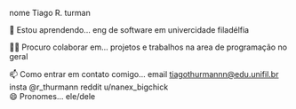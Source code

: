 nome Tiago R. turman 

🧠 Estou aprendendo... eng de software em univercidade filadélfia 

👯‍♀️ Procuro colaborar em... projetos e trabalhos na area de programação no geral

📫 Como entrar em contato comigo... 
email tiagothurmannn@edu.unifil.br
 insta @r_thurmann
reddit u/nanex_bigchick  
😄 Pronomes... ele/dele 
